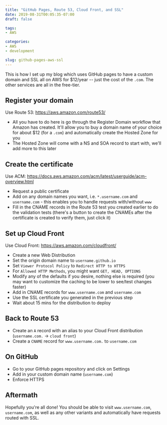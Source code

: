 ```yaml
---
title: "GitHub Pages, Route 53, Cloud Front, and SSL"
date: 2019-08-31T00:05:35-07:00
draft: false

tags:
- AWS

categories:
- AWS
- development

slug: github-pages-aws-ssl
---
```


This is how I set up my blog which uses GitHub pages to have a custom domain and SSL all on AWS for $12/year -- just the cost of the `.com`. The other services are all in the free-tier.

## Register your domain

Use Route 53: https://aws.amazon.com/route53/

- All you have to do here is go through the Register Domain workflow that Amazon has created. It'll allow you to buy a domain name of your choice for about $12 (for a `.com`) and automatically create the Hosted Zone for you
- The Hosted Zone will come with a NS and SOA record to start with, we'll add more to this later

## Create the certificate

Use ACM: https://docs.aws.amazon.com/acm/latest/userguide/acm-overview.html

- Request a public certificate
- Add on any domain names you want, i.e. `*.username.com` and `username.com` - this enables you to handle requests with/without `www`
- Fill in the CNAME records in the Route 53 test you created earlier to do the validation tests (there's a button to create the CNAMEs after the certificate is created to verify them, just click it)

## Set up Cloud Front

Use Cloud Front: https://aws.amazon.com/cloudfront/

- Create a new Web Distribution
- Set the origin domain name to `username.github.io`
- Set `Viewer Protocol Policy` to `Redirect HTTP to HTTPS`
- For `Allowed HTTP Methods`, you might want `GET, HEAD, OPTIONS`
- Modify any of the defaults if you desire, nothing else is required (you may want to customize the caching to be lower to see/test changes faster)
- Add in CNAME records for `www.username.com` and `username.com`
- Use the SSL certificate you generated in the previous step
- Wait about 15 mins for the distribution to deploy

## Back to Route 53

- Create an `A` record with an alias to your Cloud Front distribution (`username.com.` -> `cloud front`)
- Create a `CNAME` record for `www.username.com.` to `username.com`

## On GitHub

- Go to your GitHub pages repository and click on Settings
- Add in your custom domain name (`username.com`)
- Enforce HTTPS

## Aftermath

Hopefully you're all done! You should be able to visit `www.username.com`, `username.com`, as well as any other variants and automatically have requests routed with SSL.